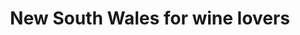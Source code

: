 ---
layout: single-page
id: overview
nav: true
nav-order: 1
nav-title: overview

title: New South Wales for wine lovers
headline: This is New South Wales for wine lovers.

banner:
  title: New South Wales
  title-sub: for wine lovers

primary-cta:
  label: View all offers
  link: "#offers"
---